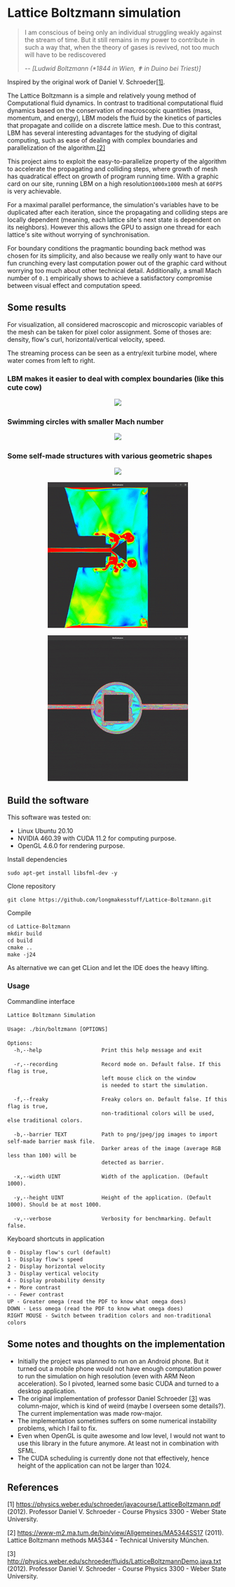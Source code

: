 # Lattice Boltzmann simulation

> I am conscious of being only an individual struggling weakly against the stream of time.
> But it still remains in my power to contribute in such a way that, when the theory of gases is revived, not too much
> will have to be rediscovered
> 
> -- <cite>[Ludwid Boltzmann (*1844 in Wien, ✟ in Duino bei Triest)]</cite>

Inspired by the original work of Daniel V. Schroeder[[1]](#1). 

The Lattice Boltzmann is a simple and relatively young method of Computational fluid dynamics. In contrast to traditional 
computational fluid dynamics based on the conservation of macroscopic quantities (mass, momentum, and energy), LBM models the fluid by the kinetics of particles that propagate and collide on a discrete lattice mesh. Due to this contrast, LBM has several interesting advantages for the studying of digital computing, such as ease of dealing with complex boundaries and parallelization of the algorithm.[[2]](#2)

This project aims to exploit the easy-to-parallelize property of the algorithm to accelerate the propagating and colliding steps, where growth of mesh has quadratical effect on growth of program running time. With a graphic card on our site, running LBM on a high resolution`1000x1000` mesh at `60FPS` is very achievable. 

For a maximal parallel performance, the simulation's variables have to be duplicated after each iteration, since the propagating and colliding steps are locally dependent (meaning, each lattice site's next state is dependent on its neighbors). However this allows the GPU to assign one thread for each lattice's site without worrying of synchronisation. 

For boundary conditions the pragmantic bounding back method was chosen for its simplicity, and also because we really only want to have our fun crunching every last computation power out of the graphic card without worrying too much about other technical detail. Additionally, a small Mach number of `0.1` empirically shows to achieve a satisfactory compromise between visual effect and computation speed. 

## Some results

For visualization, all considered macroscopic and microscopic variables of the mesh can be taken for pixel color assignment. Some of thoses are: density, flow's curl, horizontal/vertical velocity, speed. 

The streaming process can be seen as a entry/exit turbine model, where water comes from left to right. 

### LBM makes it easier to deal with complex boundaries (like this cute cow)

<p align="center">
  <img src="data/1.gif">
</p>

### Swimming circles with smaller Mach number

<p align="center">
  <img src="data/7.gif">
</p>

### Some self-made structures with various geometric shapes

<p align="center">
  <img src="data/3.gif">
</p>

<p align="center">
  <img src="data/4.gif">
</p>

<p align="center">
  <img src="data/6.gif">
</p>

## Build the software

This software was tested on:
- Linux Ubuntu 20.10
- NVIDIA 460.39 with CUDA 11.2 for computing purpose.
- OpenGL 4.6.0 for rendering purpose.

Install dependencies 

```
sudo apt-get install libsfml-dev -y
```

Clone repository

```
git clone https://github.com/longmakesstuff/Lattice-Boltzmann.git
```

Compile

```
cd Lattice-Boltzmann
mkdir build
cd build
cmake ..
make -j24
```

As alternative we can get CLion and let the IDE does the heavy lifting.

### Usage

Commandline interface

```
Lattice Boltzmann Simulation

Usage: ./bin/boltzmann [OPTIONS]

Options:
  -h,--help                   Print this help message and exit
  
  -r,--recording              Record mode on. Default false. If this flag is true, 
                              left mouse click on the window 
                              is needed to start the simulation.
                              
  -f,--freaky                 Freaky colors on. Default false. If this flag is true, 
                              non-traditional colors will be used, else traditional colors.
                              
  -b,--barrier TEXT           Path to png/jpeg/jpg images to import self-made barrier mask file. 
                              Darker areas of the image (average RGB less than 100) will be 
                              detected as barrier.
                              
  -x,--width UINT             Width of the application. (Default 1000).
  
  -y,--height UINT            Height of the application. (Default 1000). Should be at most 1000.

  -v,--verbose                Verbosity for benchmarking. Default false.
```

Keyboard shortcuts in application

```
0 - Display flow's curl (default)
1 - Display flow's speed
2 - Display horizontal velocity
3 - Display vertical velocity
4 - Display probability density
+ - More contrast
- - Fewer contrast
UP - Greater omega (read the PDF to know what omega does)
DOWN - Less omega (read the PDF to know what omega does)
RIGHT MOUSE - Switch between tradition colors and non-traditional colors
```

## Some notes and thoughts on the implementation
- Initially the project was planned to run on an Android phone. But it turned out a mobile phone would not have enough
  computation power to run the simulation on high resolution (even with ARM Neon acceleration). So I pivoted, learned 
  some basic CUDA and turned to a desktop application.
- The original implementation of professor Daniel Schroeder [[3]](#3) was column-major, which is kind of weird (maybe I overseen some details?).
  The current implementation was made row-major.
- The implementation sometimes suffers on some numerical instability problems, which I fail to fix.
- Even when OpenGL is quite awesome and low level, I would not want to use this library in the future anymore. At least 
not in combination with SFML.
- The CUDA scheduling is currently done not that effectively, hence height of the application can not be larger than 1024.

## References

<a id="1">[1]</a>
https://physics.weber.edu/schroeder/javacourse/LatticeBoltzmann.pdf (2012).
Professor Daniel V. Schroeder - Course Physics 3300 - Weber State University.

<a id="2">[2]</a>
https://www-m2.ma.tum.de/bin/view/Allgemeines/MA5344SS17 (2011).
Lattice Boltzmann methods MA5344 - Technical University München.

<a id="3">[3]</a>
http://physics.weber.edu/schroeder/fluids/LatticeBoltzmannDemo.java.txt (2012).
Professor Daniel V. Schroeder - Course Physics 3300 - Weber State University.
